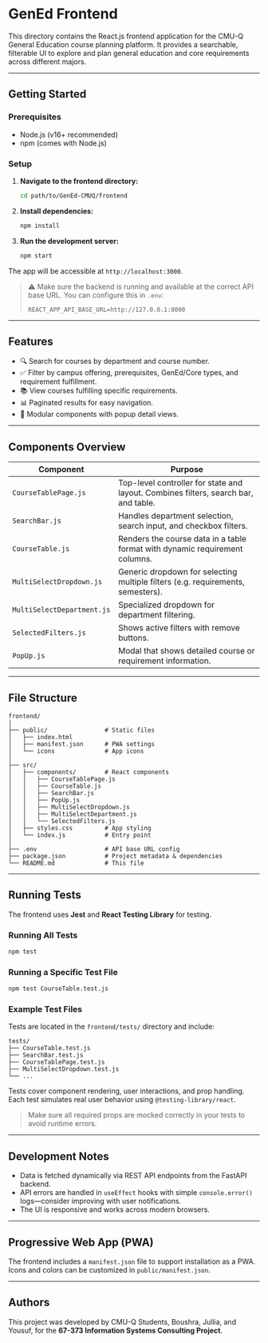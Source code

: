 # GenEd Frontend

This directory contains the React.js frontend application for the CMU-Q General Education course planning platform. It provides a searchable, filterable UI to explore and plan general education and core requirements across different majors.

---

## Getting Started

### Prerequisites

* Node.js (v16+ recommended)
* npm (comes with Node.js)

### Setup

1. **Navigate to the frontend directory:**
   ```bash
   cd path/to/GenEd-CMUQ/frontend
   ```

2. **Install dependencies:**
   ```bash
   npm install
   ```

3. **Run the development server:**
   ```bash
   npm start
   ```

The app will be accessible at `http://localhost:3000`.

> ⚠️ Make sure the backend is running and available at the correct API base URL. You can configure this in `.env`:
> ```env
> REACT_APP_API_BASE_URL=http://127.0.0.1:8000
> ```

---

## Features

- 🔍 Search for courses by department and course number.
- ✅ Filter by campus offering, prerequisites, GenEd/Core types, and requirement fulfillment.
- 📚 View courses fulfilling specific requirements.
- 📊 Paginated results for easy navigation.
- 🧩 Modular components with popup detail views.

---

## Components Overview

| Component | Purpose |
|----------|---------|
| `CourseTablePage.js` | Top-level controller for state and layout. Combines filters, search bar, and table. |
| `SearchBar.js` | Handles department selection, search input, and checkbox filters. |
| `CourseTable.js` | Renders the course data in a table format with dynamic requirement columns. |
| `MultiSelectDropdown.js` | Generic dropdown for selecting multiple filters (e.g. requirements, semesters). |
| `MultiSelectDepartment.js` | Specialized dropdown for department filtering. |
| `SelectedFilters.js` | Shows active filters with remove buttons. |
| `PopUp.js` | Modal that shows detailed course or requirement information. |

---

## File Structure

```
frontend/
│
├── public/                # Static files
│   ├── index.html
│   ├── manifest.json      # PWA settings
│   └── icons              # App icons 
│
├── src/
│   ├── components/        # React components
│   │   ├── CourseTablePage.js
│   │   ├── CourseTable.js
│   │   ├── SearchBar.js
│   │   ├── PopUp.js
│   │   ├── MultiSelectDropdown.js
│   │   ├── MultiSelectDepartment.js
│   │   └── SelectedFilters.js
│   ├── styles.css         # App styling
│   └── index.js           # Entry point
│
├── .env                   # API base URL config
├── package.json           # Project metadata & dependencies
└── README.md              # This file
```

---

## Running Tests

The frontend uses **Jest** and **React Testing Library** for testing.

### Running All Tests
```bash
npm test
```

### Running a Specific Test File
```bash
npm test CourseTable.test.js
```

### Example Test Files
Tests are located in the `frontend/tests/` directory and include:

```
tests/
├── CourseTable.test.js
├── SearchBar.test.js
├── CourseTablePage.test.js
├── MultiSelectDropdown.test.js
└── ...
```

Tests cover component rendering, user interactions, and prop handling. Each test simulates real user behavior using `@testing-library/react`.

> Make sure all required props are mocked correctly in your tests to avoid runtime errors.

---

## Development Notes

- Data is fetched dynamically via REST API endpoints from the FastAPI backend.
- API errors are handled in `useEffect` hooks with simple `console.error()` logs—consider improving with user notifications.
- The UI is responsive and works across modern browsers.

---

## Progressive Web App (PWA)

The frontend includes a `manifest.json` file to support installation as a PWA. Icons and colors can be customized in `public/manifest.json`.

---

## Authors

This project was developed by CMU-Q Students, Boushra, Jullia, and Yousuf, for the **67-373 Information Systems Consulting Project**.
